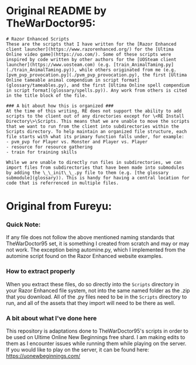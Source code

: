 # Original README by TheWarDoctor95:
```
# Razor Enhanced Scripts
These are the scripts that I have written for the [Razor Enhanced client launcher](https://www.razorenhanced.org/) for the [Ultima Online video game](https://uo.com/). Some of these scripts were inspired by code written by other authors for the [UOSteam client launcher](https://www.uosteam.com) (e.g. [train_AnimalTaming.py](./train_AnimalTaming.py)), while others originated from me (e.g. [pvm_pvp_provocation.py](./pvm_pvp_provocation.py), the first [Ultima Online tameable animal compendium in script format](glossary/tameables.py), and the first [Ultima Online spell compendium in script format](glossary/spells.py)). Any work from others is cited in the title block of the file.

### A bit about how this is organized ###
At the time of this writing, RE does not support the ability to add scripts to the client out of any directories except for \<RE Install Directory\>\Scripts. This means that we are unable to move the scripts that we want to run from the client into subdirectories within the Scripts directory. To help maintain an organized file structure, each file starts with what its primary function falls under, for example:
- pvm_pvp for Player vs. Monster and Player vs. Player
- resource for resource gathering
- train for training skills

While we are unable to directly run files in subdirectories, we can import files from subdirectories that have been made into submodules by adding the \_\_init\_\_.py file to them (e.g. [the glossary submodule](glossary)). This is handy for having a central location for code that is referrenced in multiple files.
```

# Original from Fureyu:

### Quick Note:
If any file does not follow the above mentioned naming standards that TheWarDoctor95 set, it is something I created from scratch and may or may not work. The exception being automine.py, which I implemented from the automine script found on the Razor Enhanced website examples.

### How to extract properly ###
When you extract these files, do so directly into the `Scripts` directory in your Razor Enhanced file system, not into the same named folder as the .zip that you download. All of the <scriptName>.py files need to be in the `Scripts` directory to run, and all of the assets that they import will need to be there as well.

### A bit about what I've done here ###
This repository is adaptations done to TheWarDoctor95's scripts in order to be used on Ultime Online New Beginnings free shard. I am making edits to them as I encounter issues while running them while playing on the server. 
If you would like to play on the server, it can be found here: https://uonewbeginnings.com/
